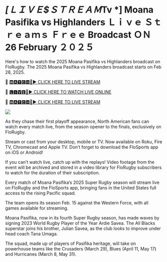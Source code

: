 # *[ＬＩＶＥ$ＳＴＲＥＡＭ*Tv *] Moana Pasifika vs Highlanders Ｌｉｖｅ Ｓｔｒｅａｍｓ Ｆｒｅｅ Broadcast ＯＮ 26 February ２０２５
Here's how to watch the 2025 Moana Pasifika vs Highlanders broadcast on FloRugby. The 2025 Moana Pasifika vs Highlanders broadcast starts on Feb 28, 2025. 

🔴 [🆆🅰🆃🅲🅷🔴▶️ CLICK HERE TO LIVE STREAM](https://supnw-rufdn-mnw-wam.blogspot.com/)

🔴 [🅻🅸🆅🅴🔴▶️ CLICK HERE TO WATCH LIVE ONLINE](https://supnw-rufdn-mnw-wam.blogspot.com/)

🔴 [🆆🅰🆃🅲🅷🔴▶️ CLICK HERE TO LIVE STREAM](https://supnw-rufdn-mnw-wam.blogspot.com/)

<a href="https://supnw-rufdn-mnw-wam.blogspot.com/"><img src="https://i.ibb.co.com/dwF5dRdX/28cd7b-76a1e82b4c4e436f9965ac3414ee448b-mv2.gif"></a>

As they chase their first playoff appearance, North American fans can watch every match live, from the season opener to the finals, exclusively on FloRugby.

Stream or cast from your desktop, mobile or TV. Now available on Roku, Fire TV, Chromecast and Apple TV. Don’t forget to download the FloSports app on iOS or Android! 

If you can’t watch live, catch up with the replays! Video footage from the event will be archived and stored in a video library for FloRugby subscribers to watch for the duration of their subscription.

Every match of Moana Pasifika’s 2025 Super Rugby season will stream live on FloRugby and the FloSports app, bringing fans in the United States full access to the rising Pacific squad. 

The team opens its season Feb. 15 against the Western Force, with all games available for streaming.

Moana Pasifika, now in its fourth Super Rugby season, has made waves by signing 2023 World Rugby Player of the Year Ardie Savea. The All Blacks superstar joins his brother, Julian Savea, as the club looks to improve under head coach Tana Umaga.

The squad, made up of players of Pasifika heritage, will take on powerhouse teams like the Crusaders (March 29), Blues (April 11, May 17) and Hurricanes (March 8, May 31). 


